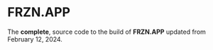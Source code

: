 # FRZN.APP
The **complete**, source code to the build of **FRZN.APP** updated from February 12, 2024.
